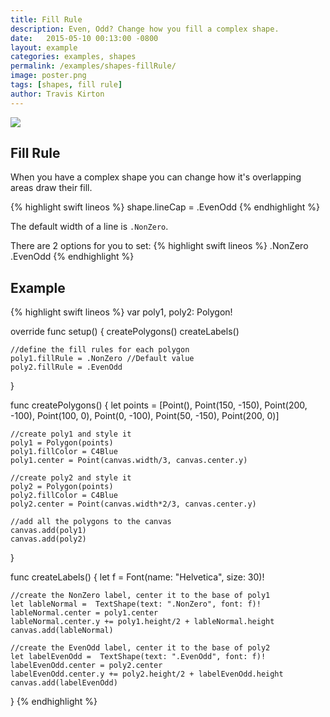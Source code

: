 ```yaml
---
title: Fill Rule
description: Even, Odd? Change how you fill a complex shape.
date:   2015-05-10 00:13:00 -0800
layout: example
categories: examples, shapes
permalink: /examples/shapes-fillRule/
image: poster.png
tags: [shapes, fill rule]
author: Travis Kirton
---
```

![](fillRule.png)

## Fill Rule
When you have a complex shape you can change how it's overlapping areas draw their fill.

{% highlight swift lineos %}
shape.lineCap = .EvenOdd
{% endhighlight %}

The default width of a line is `.NonZero`.

There are 2 options for you to set:
{% highlight swift lineos %}
.NonZero
.EvenOdd
{% endhighlight %}

## Example
{% highlight swift lineos %}
var poly1, poly2: Polygon!

override func setup() {
    createPolygons()
    createLabels()

    //define the fill rules for each polygon
    poly1.fillRule = .NonZero //Default value
    poly2.fillRule = .EvenOdd
}

func createPolygons() {
    let points = [Point(),
                  Point(150, -150),
                  Point(200, -100),
                  Point(100, 0),
                  Point(0, -100),
                  Point(50, -150),
                  Point(200, 0)]

    //create poly1 and style it
    poly1 = Polygon(points)
    poly1.fillColor = C4Blue
    poly1.center = Point(canvas.width/3, canvas.center.y)

    //create poly2 and style it
    poly2 = Polygon(points)
    poly2.fillColor = C4Blue
    poly2.center = Point(canvas.width*2/3, canvas.center.y)

    //add all the polygons to the canvas
    canvas.add(poly1)
    canvas.add(poly2)
}

func createLabels() {
    let f = Font(name: "Helvetica", size: 30)!

    //create the NonZero label, center it to the base of poly1
    let lableNormal =  TextShape(text: ".NonZero", font: f)!
    lableNormal.center = poly1.center
    lableNormal.center.y += poly1.height/2 + lableNormal.height
    canvas.add(lableNormal)

    //create the EvenOdd label, center it to the base of poly2
    let labelEvenOdd =  TextShape(text: ".EvenOdd", font: f)!
    labelEvenOdd.center = poly2.center
    labelEvenOdd.center.y += poly2.height/2 + labelEvenOdd.height
    canvas.add(labelEvenOdd)
}
{% endhighlight %}